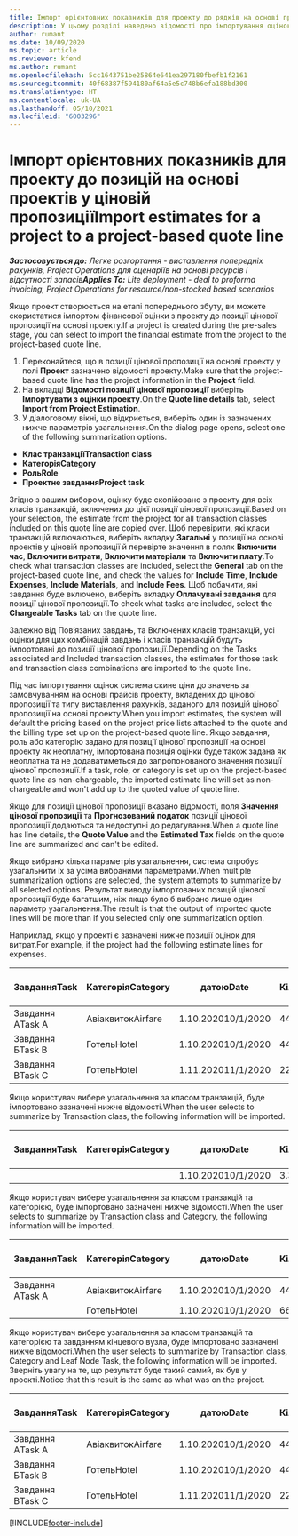 ```yaml
---
title: Імпорт орієнтовних показників для проекту до рядків на основі проектів у ціновій пропозиції – легка версія
description: У цьому розділі наведено відомості про імпортування оцінок з проекту до позиції цінової пропозиції.
author: rumant
ms.date: 10/09/2020
ms.topic: article
ms.reviewer: kfend
ms.author: rumant
ms.openlocfilehash: 5cc1643751be25864e641ea297180fbefb1f2161
ms.sourcegitcommit: 40f68387f594180af64a5e5c748b6efa188bd300
ms.translationtype: HT
ms.contentlocale: uk-UA
ms.lasthandoff: 05/10/2021
ms.locfileid: "6003296"
---
```

# <a name="import-estimates-for-a-project-to-a-project-based-quote-line"></a><span data-ttu-id="c8bdf-103">Імпорт орієнтовних показників для проекту до позицій на основі проектів у ціновій пропозиції</span><span class="sxs-lookup"><span data-stu-id="c8bdf-103">Import estimates for a project to a project-based quote line</span></span> 

<span data-ttu-id="c8bdf-104">_**Застосовується до:** Легке розгортання - виставлення попередніх рахунків, Project Operations для сценаріїв на основі ресурсів і відсутності запасів_</span><span class="sxs-lookup"><span data-stu-id="c8bdf-104">_**Applies To:** Lite deployment - deal to proforma invoicing, Project Operations for resource/non-stocked based scenarios_</span></span>

<span data-ttu-id="c8bdf-105">Якщо проект створюється на етапі попереднього збуту, ви можете скористатися імпортом фінансової оцінки з проекту до позиції цінової пропозиції на основі проекту.</span><span class="sxs-lookup"><span data-stu-id="c8bdf-105">If a project is created during the pre-sales stage, you can select to import the financial estimate from the project to the project-based quote line.</span></span>

1. <span data-ttu-id="c8bdf-106">Переконайтеся, що в позиції цінової пропозиції на основі проекту у полі **Проект** зазначено відомості проекту.</span><span class="sxs-lookup"><span data-stu-id="c8bdf-106">Make sure that the project-based quote line has the project information in the **Project** field.</span></span>
2. <span data-ttu-id="c8bdf-107">На вкладці **Відомості позиції цінової пропозиції** виберіть **Імпортувати з оцінки проекту**.</span><span class="sxs-lookup"><span data-stu-id="c8bdf-107">On the **Quote line details** tab, select **Import from Project Estimation**.</span></span>
3. <span data-ttu-id="c8bdf-108">У діалоговому вікні, що відкриється, виберіть один із зазначених нижче параметрів узагальнення.</span><span class="sxs-lookup"><span data-stu-id="c8bdf-108">On the dialog page opens, select one of the following summarization options.</span></span>

  - <span data-ttu-id="c8bdf-109">**Клас транзакції**</span><span class="sxs-lookup"><span data-stu-id="c8bdf-109">**Transaction class**</span></span>
  - <span data-ttu-id="c8bdf-110">**Категорія**</span><span class="sxs-lookup"><span data-stu-id="c8bdf-110">**Category**</span></span>
  - <span data-ttu-id="c8bdf-111">**Роль**</span><span class="sxs-lookup"><span data-stu-id="c8bdf-111">**Role**</span></span> 
  - <span data-ttu-id="c8bdf-112">**Проектне завдання**</span><span class="sxs-lookup"><span data-stu-id="c8bdf-112">**Project task**</span></span>

<span data-ttu-id="c8bdf-113">Згідно з вашим вибором, оцінку буде скопійовано з проекту для всіх класів транзакцій, включених до цієї позиції цінової пропозиції.</span><span class="sxs-lookup"><span data-stu-id="c8bdf-113">Based on your selection, the estimate from the project for all transaction classes included on this quote line are copied over.</span></span> <span data-ttu-id="c8bdf-114">Щоб перевірити, які класи транзакцій включаються, виберіть вкладку **Загальні** у позиції на основі проектів у ціновій пропозиції й перевірте значення в полях **Включити час**, **Включити витрати**, **Включити матеріали** та **Включити плату**.</span><span class="sxs-lookup"><span data-stu-id="c8bdf-114">To check what transaction classes are included, select the **General** tab on the project-based quote line, and check the values for **Include Time**, **Include Expenses**, **Include Materials**, and **Include Fees**.</span></span>  <span data-ttu-id="c8bdf-115">Щоб побачити, які завдання буде включено, виберіть вкладку **Оплачувані завдання** для позиції цінової пропозиції.</span><span class="sxs-lookup"><span data-stu-id="c8bdf-115">To check what tasks are included, select the **Chargeable Tasks** tab on the quote line.</span></span>

<span data-ttu-id="c8bdf-116">Залежно від Пов’язаних завдань, та Включених класів транзакцій, усі оцінки для цих комбінацій завдань і класів транзакцій будуть імпортовані до позиції цінової пропозиції.</span><span class="sxs-lookup"><span data-stu-id="c8bdf-116">Depending on the Tasks associated and Included transaction classes, the estimates for those task and transaction class combinations are imported to the quote line.</span></span>

<span data-ttu-id="c8bdf-117">Під час імпортування оцінок система скине ціни до значень за замовчуванням на основі прайсів проекту, вкладених до цінової пропозиції та типу виставлення рахунків, заданого для позицій цінової пропозиції на основі проекту.</span><span class="sxs-lookup"><span data-stu-id="c8bdf-117">When you import estimates, the system will default the pricing based on the project price lists attached to the quote and the billing type set up on the project-based quote line.</span></span> <span data-ttu-id="c8bdf-118">Якщо завдання, роль або категорію задано для позиції цінової пропозиції на основі проекту як неоплатну, імпортована позиція оцінки буде також задана як неоплатна та не додаватиметься до запропонованого значення позиції цінової пропозиції.</span><span class="sxs-lookup"><span data-stu-id="c8bdf-118">If a task, role, or category is set up on the project-based quote line as non-chargeable, the imported estimate line will set as non-chargeable and won't add up to the quoted value of quote line.</span></span>

<span data-ttu-id="c8bdf-119">Якщо для позиції цінової пропозиції вказано відомості, поля **Значення цінової пропозиції** та **Прогнозований податок** позиції цінової пропозиції додаються та недоступні до редагування.</span><span class="sxs-lookup"><span data-stu-id="c8bdf-119">When a quote line has line details, the **Quote Value** and the **Estimated Tax** fields on the quote line are summarized and can't be edited.</span></span>

<span data-ttu-id="c8bdf-120">Якщо вибрано кілька параметрів узагальнення, система спробує узагальнити їх за усіма вибраними параметрами.</span><span class="sxs-lookup"><span data-stu-id="c8bdf-120">When multiple summarization options are selected, the system attempts to summarize by all selected options.</span></span> <span data-ttu-id="c8bdf-121">Результат виводу імпортованих позицій цінової пропозиції буде багатшим, ніж якщо було б вибрано лише один параметр узагальнення.</span><span class="sxs-lookup"><span data-stu-id="c8bdf-121">The result is that the output of imported quote lines will be more than if you selected only one summarization option.</span></span>

<span data-ttu-id="c8bdf-122">Наприклад, якщо у проекті є зазначені нижче позиції оцінок для витрат.</span><span class="sxs-lookup"><span data-stu-id="c8bdf-122">For example, if the project had the following estimate lines for expenses.</span></span>

| <span data-ttu-id="c8bdf-123">Завдання</span><span class="sxs-lookup"><span data-stu-id="c8bdf-123">Task</span></span> | <span data-ttu-id="c8bdf-124">Категорія</span><span class="sxs-lookup"><span data-stu-id="c8bdf-124">Category</span></span> | <span data-ttu-id="c8bdf-125">датою</span><span class="sxs-lookup"><span data-stu-id="c8bdf-125">Date</span></span> | <span data-ttu-id="c8bdf-126">Кількість</span><span class="sxs-lookup"><span data-stu-id="c8bdf-126">Quantity</span></span> | <span data-ttu-id="c8bdf-127">Ціна за одиницю</span><span class="sxs-lookup"><span data-stu-id="c8bdf-127">Unit price</span></span> | <span data-ttu-id="c8bdf-128">Сума</span><span class="sxs-lookup"><span data-stu-id="c8bdf-128">Amount</span></span> |
| --- | --- | --- | --- | --- | --- |
| <span data-ttu-id="c8bdf-129">Завдання А</span><span class="sxs-lookup"><span data-stu-id="c8bdf-129">Task A</span></span> | <span data-ttu-id="c8bdf-130">Авіаквиток</span><span class="sxs-lookup"><span data-stu-id="c8bdf-130">Airfare</span></span> | <span data-ttu-id="c8bdf-131">1.10.2020</span><span class="sxs-lookup"><span data-stu-id="c8bdf-131">10/1/2020</span></span> | <span data-ttu-id="c8bdf-132">4</span><span class="sxs-lookup"><span data-stu-id="c8bdf-132">4</span></span> | <span data-ttu-id="c8bdf-133">400</span><span class="sxs-lookup"><span data-stu-id="c8bdf-133">400</span></span> | <span data-ttu-id="c8bdf-134">1600</span><span class="sxs-lookup"><span data-stu-id="c8bdf-134">1600</span></span> |
| <span data-ttu-id="c8bdf-135">Завдання Б</span><span class="sxs-lookup"><span data-stu-id="c8bdf-135">Task B</span></span> | <span data-ttu-id="c8bdf-136">Готель</span><span class="sxs-lookup"><span data-stu-id="c8bdf-136">Hotel</span></span> | <span data-ttu-id="c8bdf-137">1.10.2020</span><span class="sxs-lookup"><span data-stu-id="c8bdf-137">10/1/2020</span></span> | <span data-ttu-id="c8bdf-138">4</span><span class="sxs-lookup"><span data-stu-id="c8bdf-138">4</span></span> | <span data-ttu-id="c8bdf-139">200</span><span class="sxs-lookup"><span data-stu-id="c8bdf-139">200</span></span> | <span data-ttu-id="c8bdf-140">800</span><span class="sxs-lookup"><span data-stu-id="c8bdf-140">800</span></span> |
| <span data-ttu-id="c8bdf-141">Завдання В</span><span class="sxs-lookup"><span data-stu-id="c8bdf-141">Task C</span></span> | <span data-ttu-id="c8bdf-142">Готель</span><span class="sxs-lookup"><span data-stu-id="c8bdf-142">Hotel</span></span> | <span data-ttu-id="c8bdf-143">1.11.2020</span><span class="sxs-lookup"><span data-stu-id="c8bdf-143">11/1/2020</span></span> | <span data-ttu-id="c8bdf-144">2</span><span class="sxs-lookup"><span data-stu-id="c8bdf-144">2</span></span> | <span data-ttu-id="c8bdf-145">200</span><span class="sxs-lookup"><span data-stu-id="c8bdf-145">200</span></span> | <span data-ttu-id="c8bdf-146">400</span><span class="sxs-lookup"><span data-stu-id="c8bdf-146">400</span></span> |

<span data-ttu-id="c8bdf-147">Якщо користувач вибере узагальнення за класом транзакцій, буде імпортовано зазначені нижче відомості.</span><span class="sxs-lookup"><span data-stu-id="c8bdf-147">When the user selects to summarize by Transaction class, the following information will be imported.</span></span>

| <span data-ttu-id="c8bdf-148">Завдання</span><span class="sxs-lookup"><span data-stu-id="c8bdf-148">Task</span></span> | <span data-ttu-id="c8bdf-149">Категорія</span><span class="sxs-lookup"><span data-stu-id="c8bdf-149">Category</span></span> | <span data-ttu-id="c8bdf-150">датою</span><span class="sxs-lookup"><span data-stu-id="c8bdf-150">Date</span></span> | <span data-ttu-id="c8bdf-151">Кількість</span><span class="sxs-lookup"><span data-stu-id="c8bdf-151">Quantity</span></span> | <span data-ttu-id="c8bdf-152">Ціна за одиницю</span><span class="sxs-lookup"><span data-stu-id="c8bdf-152">Unit price</span></span> | <span data-ttu-id="c8bdf-153">Сума</span><span class="sxs-lookup"><span data-stu-id="c8bdf-153">Amount</span></span> |
| --- | --- | --- | --- | --- | --- |
|||<span data-ttu-id="c8bdf-154">1.10.2020</span><span class="sxs-lookup"><span data-stu-id="c8bdf-154">10/1/2020</span></span> | <span data-ttu-id="c8bdf-155">3.34</span><span class="sxs-lookup"><span data-stu-id="c8bdf-155">3.34</span></span> | <span data-ttu-id="c8bdf-156">840</span><span class="sxs-lookup"><span data-stu-id="c8bdf-156">840</span></span> | <span data-ttu-id="c8bdf-157">2800</span><span class="sxs-lookup"><span data-stu-id="c8bdf-157">2800</span></span> |

<span data-ttu-id="c8bdf-158">Якщо користувач вибере узагальнення за класом транзакцій та категорією, буде імпортовано зазначені нижче відомості.</span><span class="sxs-lookup"><span data-stu-id="c8bdf-158">When the user selects to summarize by Transaction class and Category, the following information will be imported.</span></span>

| <span data-ttu-id="c8bdf-159">Завдання</span><span class="sxs-lookup"><span data-stu-id="c8bdf-159">Task</span></span> | <span data-ttu-id="c8bdf-160">Категорія</span><span class="sxs-lookup"><span data-stu-id="c8bdf-160">Category</span></span> | <span data-ttu-id="c8bdf-161">датою</span><span class="sxs-lookup"><span data-stu-id="c8bdf-161">Date</span></span> | <span data-ttu-id="c8bdf-162">Кількість</span><span class="sxs-lookup"><span data-stu-id="c8bdf-162">Quantity</span></span> | <span data-ttu-id="c8bdf-163">Ціна за одиницю</span><span class="sxs-lookup"><span data-stu-id="c8bdf-163">Unit price</span></span> | <span data-ttu-id="c8bdf-164">Сума</span><span class="sxs-lookup"><span data-stu-id="c8bdf-164">Amount</span></span> |
| --- | --- | --- | --- | --- | --- |
| <span data-ttu-id="c8bdf-165">Завдання А</span><span class="sxs-lookup"><span data-stu-id="c8bdf-165">Task A</span></span> | <span data-ttu-id="c8bdf-166">Авіаквиток</span><span class="sxs-lookup"><span data-stu-id="c8bdf-166">Airfare</span></span> | <span data-ttu-id="c8bdf-167">1.10.2020</span><span class="sxs-lookup"><span data-stu-id="c8bdf-167">10/1/2020</span></span> | <span data-ttu-id="c8bdf-168">4</span><span class="sxs-lookup"><span data-stu-id="c8bdf-168">4</span></span> | <span data-ttu-id="c8bdf-169">400</span><span class="sxs-lookup"><span data-stu-id="c8bdf-169">400</span></span> | <span data-ttu-id="c8bdf-170">1600</span><span class="sxs-lookup"><span data-stu-id="c8bdf-170">1600</span></span> |
| | <span data-ttu-id="c8bdf-171">Готель</span><span class="sxs-lookup"><span data-stu-id="c8bdf-171">Hotel</span></span> | <span data-ttu-id="c8bdf-172">1.10.2020</span><span class="sxs-lookup"><span data-stu-id="c8bdf-172">10/1/2020</span></span> | <span data-ttu-id="c8bdf-173">6</span><span class="sxs-lookup"><span data-stu-id="c8bdf-173">6</span></span> | <span data-ttu-id="c8bdf-174">200</span><span class="sxs-lookup"><span data-stu-id="c8bdf-174">200</span></span> | <span data-ttu-id="c8bdf-175">1200</span><span class="sxs-lookup"><span data-stu-id="c8bdf-175">1200</span></span> |

<span data-ttu-id="c8bdf-176">Якщо користувач вибере узагальнення за класом транзакцій та категорією та завданням кінцевого вузла, буде імпортовано зазначені нижче відомості.</span><span class="sxs-lookup"><span data-stu-id="c8bdf-176">When the user selects to summarize by Transaction class, Category and Leaf Node Task, the following information will be imported.</span></span> <span data-ttu-id="c8bdf-177">Зверніть увагу на те, що результат буде такий самий, як був у проекті.</span><span class="sxs-lookup"><span data-stu-id="c8bdf-177">Notice that this result is the same as what was on the project.</span></span>

| <span data-ttu-id="c8bdf-178">Завдання</span><span class="sxs-lookup"><span data-stu-id="c8bdf-178">Task</span></span> | <span data-ttu-id="c8bdf-179">Категорія</span><span class="sxs-lookup"><span data-stu-id="c8bdf-179">Category</span></span> | <span data-ttu-id="c8bdf-180">датою</span><span class="sxs-lookup"><span data-stu-id="c8bdf-180">Date</span></span> | <span data-ttu-id="c8bdf-181">Кількість</span><span class="sxs-lookup"><span data-stu-id="c8bdf-181">Quantity</span></span> | <span data-ttu-id="c8bdf-182">Ціна за одиницю</span><span class="sxs-lookup"><span data-stu-id="c8bdf-182">Unit price</span></span> | <span data-ttu-id="c8bdf-183">Сума</span><span class="sxs-lookup"><span data-stu-id="c8bdf-183">Amount</span></span> |
| --- | --- | --- | --- | --- | --- |
| <span data-ttu-id="c8bdf-184">Завдання А</span><span class="sxs-lookup"><span data-stu-id="c8bdf-184">Task A</span></span> | <span data-ttu-id="c8bdf-185">Авіаквиток</span><span class="sxs-lookup"><span data-stu-id="c8bdf-185">Airfare</span></span> | <span data-ttu-id="c8bdf-186">1.10.2020</span><span class="sxs-lookup"><span data-stu-id="c8bdf-186">10/1/2020</span></span> | <span data-ttu-id="c8bdf-187">4</span><span class="sxs-lookup"><span data-stu-id="c8bdf-187">4</span></span> | <span data-ttu-id="c8bdf-188">400</span><span class="sxs-lookup"><span data-stu-id="c8bdf-188">400</span></span> | <span data-ttu-id="c8bdf-189">1600</span><span class="sxs-lookup"><span data-stu-id="c8bdf-189">1600</span></span> |
| <span data-ttu-id="c8bdf-190">Завдання Б</span><span class="sxs-lookup"><span data-stu-id="c8bdf-190">Task B</span></span> | <span data-ttu-id="c8bdf-191">Готель</span><span class="sxs-lookup"><span data-stu-id="c8bdf-191">Hotel</span></span> | <span data-ttu-id="c8bdf-192">1.10.2020</span><span class="sxs-lookup"><span data-stu-id="c8bdf-192">10/1/2020</span></span> | <span data-ttu-id="c8bdf-193">4</span><span class="sxs-lookup"><span data-stu-id="c8bdf-193">4</span></span> | <span data-ttu-id="c8bdf-194">200</span><span class="sxs-lookup"><span data-stu-id="c8bdf-194">200</span></span> | <span data-ttu-id="c8bdf-195">800</span><span class="sxs-lookup"><span data-stu-id="c8bdf-195">800</span></span> |
| <span data-ttu-id="c8bdf-196">Завдання В</span><span class="sxs-lookup"><span data-stu-id="c8bdf-196">Task C</span></span> | <span data-ttu-id="c8bdf-197">Готель</span><span class="sxs-lookup"><span data-stu-id="c8bdf-197">Hotel</span></span> | <span data-ttu-id="c8bdf-198">1.11.2020</span><span class="sxs-lookup"><span data-stu-id="c8bdf-198">11/1/2020</span></span> | <span data-ttu-id="c8bdf-199">2</span><span class="sxs-lookup"><span data-stu-id="c8bdf-199">2</span></span> | <span data-ttu-id="c8bdf-200">200</span><span class="sxs-lookup"><span data-stu-id="c8bdf-200">200</span></span> | <span data-ttu-id="c8bdf-201">400</span><span class="sxs-lookup"><span data-stu-id="c8bdf-201">400</span></span> |


[!INCLUDE[footer-include](../../includes/footer-banner.md)]
